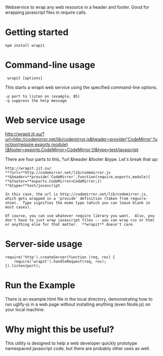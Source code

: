 Webservice to wrap any web resource in a header and footer.  Good for wrapping javascript files in require calls.

Getting started
===============

    npm install wrapit

Command-line usage
==================

     wrapit [options]

This starts a wrapit web service using the specified command-line options.

	-p port to listen on (example, 85)
	-q suppress the help message

Web service usage
=================

http://wrapit.jit.su/?url=http://codemirror.net/lib/codemirror.js&header=provide('CodeMirror',function(require,exports,module){&footer=exports.CodeMirror=CodeMirror;})&type=text/javascript

There are four parts to this, ?url &header &footer &type.  Let's break that up:
	
	http://wrapit.jit.su/
	**?url=**http://codemirror.net/lib/codemirror.js
	**&header=**provide('CodeMirror',function(require,exports,module){
	**&footer=**exports.CodeMirror=CodeMirror;})
	**&type=**text/javascript	
	
	In this case, the url is http://codemirror.net/lib/codemirror.js, which gets wrapped in a 'provide' definition (taken from require-shim).  Type signifies the mime type (which you can leave blank in most cases).
	
	Of course, you can use whatever require library you want.  Also, you don't have to just wrap javascript files -- you can wrap css or html or anything else for that matter.  **wrapit** doesn't care.

Server-side usage
=================

	require('http').createServer(function (req, res) {
		require('wrapit').handleRequest(req, res);
	}).listen(port);	

Run the Example
===============

There is an example.html file in the local directory, demonstrating how to run uglify-js in a web page without installing anything (even Node.js) on your local machine.

Why might this be useful?
=========================

This utility is designed to help a web developer quickly prototype namespaced javascript code, but there are probably other uses as well.

    


